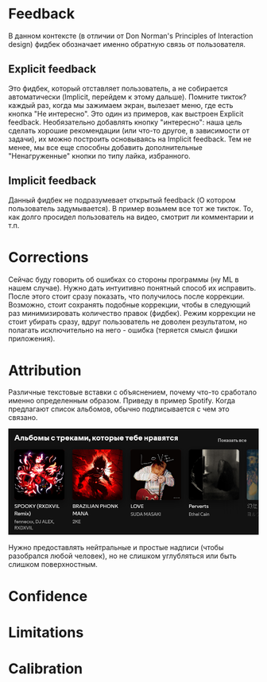 # Feedback

В данном контексте (в отличии от Don Norman's Principles of Interaction design) фидбек обозначает именно обратную связь от пользователя.
## Explicit feedback

Это фидбек, который отставляет пользователь, а не собирается автоматически (Implicit, перейдем к этому дальше). Помните тикток? каждый раз, когда мы зажимаем экран, вылезает меню, где есть кнопка "Не интересно". Это один из примеров, как выстроен Explicit feedback. Необязательно добавлять кнопку "интересно": наша цель сделать хорошие рекомендации (или что-то другое, в зависимости от задачи), их можно построить основываясь на Implicit feedback. Тем не менее, мы все еще способны добавить дополнительные "Ненагруженные" кнопки по типу лайка, избранного. 

## Implicit feedback

Данный фидбек не подразумевает открытый feedback (О котором пользователь задумывается). В пример возьмем все тот же тикток. То, как долго просидел пользователь на видео, смотрит ли комментарии и т.п.

# Corrections

Сейчас буду говорить об ошибках со стороны программы (ну ML в нашем случае). Нужно дать интуитивно понятный способ их исправить. После этого стоит сразу показать, что получилось после коррекции. Возможно, стоит сохранять подобные коррекции, чтобы в следующий раз минимизировать количество правок (фидбек). Режим коррекции не стоит убирать сразу, вдруг пользователь не доволен результатом, но полагать исключительно на него - ошибка (теряется смысл фишки приложения).

# Attribution

Различные текстовые вставки с объяснением, почему что-то сработало именно определенным образом. Приведу в пример Spotify. Когда предлагают список альбомов, обычно подписывается с чем это связано.

![Spotify](https://raw.githubusercontent.com/DanisSharafiev/MLCourse/refs/heads/main/Images/spotify.png)

Нужно предоставлять нейтральные и простые надписи (чтобы разобрался любой человек), но не слишком углубляться или быть слишком поверхностным.

# Confidence

# Limitations

# Calibration